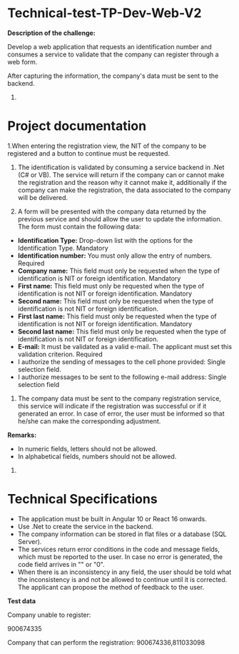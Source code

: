 # Technical-test-TP-Dev-Web-V2

**Description of the challenge:**

  Develop a web application that requests an identification number and consumes a service to validate that the company can register through a web form.
  
  After capturing the information, the company&#39;s data must be sent to the backend.
  
  1.
  # Project documentation
  
  1.When entering the registration view, the NIT of the company to be registered and a button to continue must be requested.
  
  1. The identification is validated by consuming a service backend in .Net (C# or VB). The service will return if the company can or cannot make the registration and the reason why it cannot make it, additionally if the company can make the registration, the data associated to the company will be delivered.
  
  
  1. A form will be presented with the company data returned by the previous service and should allow the user to update the information. The form must contain the following data:
  
  - **Identification Type:** Drop-down list with the options for the Identification Type. Mandatory
  - **Identification number:** You must only allow the entry of numbers. Required
  - **Company name:** This field must only be requested when the type of identification is NIT or foreign identification. Mandatory
  - **First name:** This field must only be requested when the type of identification is not NIT or foreign identification. Mandatory
  - **Second name:** This field must only be requested when the type of identification is not NIT or foreign identification.
  - **First last name:** This field must only be requested when the type of identification is not NIT or foreign identification. Mandatory
  - **Second last name:** This field must only be requested when the type of identification is not NIT or foreign identification.
  - **E-mail:** It must be validated as a valid e-mail. The applicant must set this validation criterion. Required
  - I authorize the sending of messages to the cell phone provided: Single selection field.
  - I authorize messages to be sent to the following e-mail address: Single selection field
  
  1. The company data must be sent to the company registration service, this service will indicate if the registration was successful or if it generated an error. In case of error, the user must be informed so that he/she can make the corresponding adjustment.
  
  **Remarks:**
  
  - In numeric fields, letters should not be allowed.
  - In alphabetical fields, numbers should not be allowed.
  
  1.
  # Technical Specifications
  
  - The application must be built in Angular 10 or React 16 onwards.
  - Use .Net to create the service in the backend.
  - The company information can be stored in flat files or a database (SQL Server).
  - The services return error conditions in the code and message fields, which must be reported to the user. In case no error is generated, the code field arrives in &quot;&quot; or &quot;0&quot;.
  - When there is an inconsistency in any field, the user should be told what the inconsistency is and not be allowed to continue until it is corrected. The applicant can propose the method of feedback to the user.
  
  **Test data**
  
  Company unable to register:
  
  900674335
  
  Company that can perform the registration: 900674336,811033098
